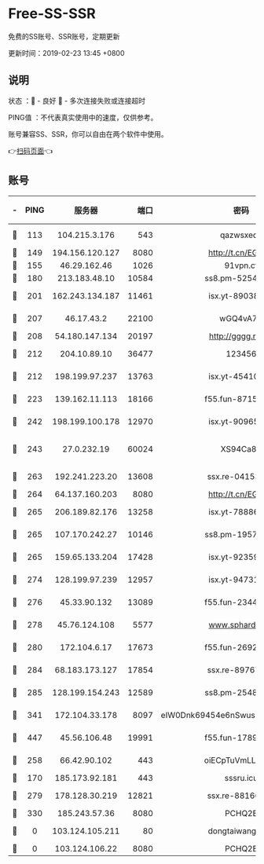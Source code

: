 # Free-SS-SSR

免费的SS账号、SSR账号，定期更新

更新时间：2019-02-23 13:45 +0800

## 说明

状态     ：🙂 - 良好 🙁 - 多次连接失败或连接超时

PING值   ：不代表真实使用中的速度，仅供参考。

账号兼容SS、SSR，你可以自由在两个软件中使用。

👉[扫码页面](https://liesauer.github.io/free-ss-ssr.github.io/)👈

## 账号

|-|PING|服务器|端口|密码|加密方式|区域|
|:----:|:----:|:-----:|-----:|:----:|:----:|:----:|
|🙂|113|104.215.3.176|543|qazwsxedc|aes-256-gcm|JP|
|🙂|149|194.156.120.127|8080|http://t.cn/EGJIyrl|rc4-md5|RU|
|🙂|155|46.29.162.46|1026|91vpn.cf|rc4-md5|RU|
|🙂|180|213.183.48.10|10584|ss8.pm-52546050|rc4-md5|RU|
|🙂|201|162.243.134.187|11461|isx.yt-89038787|aes-256-cfb|US|
|🙂|207|46.17.43.2|22100|wGQ4vA7D|aes-256-gcm|RU|
|🙂|208|54.180.147.134|20197|http://gggg.rocks|chacha20|KR|
|🙂|212|204.10.89.10|36477|123456|aes-256-cfb|US|
|🙂|212|198.199.97.237|13763|isx.yt-45410727|aes-256-cfb|US|
|🙂|223|139.162.11.113|18166|f55.fun-87155784|aes-256-cfb|SG|
|🙂|242|198.199.100.178|12970|isx.yt-90965243|aes-256-cfb|US|
|🙂|243|27.0.232.19|60024|XS94Ca8K|xchacha20-ietf-poly1305|HK|
|🙂|263|192.241.223.20|13608|ssx.re-04153947|aes-256-cfb|US|
|🙂|264|64.137.160.203|8080|http://t.cn/EGJIyrl|rc4-md5|CA|
|🙂|265|206.189.82.176|13258|isx.yt-78886970|aes-256-cfb|SG|
|🙂|265|107.170.242.27|10146|ss8.pm-19577834|aes-256-cfb|US|
|🙂|265|159.65.133.204|17428|isx.yt-92359106|aes-256-cfb|SG|
|🙂|274|128.199.97.239|12957|isx.yt-94731774|aes-256-cfb|SG|
|🙂|276|45.33.90.132|13089|f55.fun-23448160|aes-256-cfb|US|
|🙂|278|45.76.124.108|5577|www.sphard.com|aes-256-cfb|AU|
|🙂|280|172.104.6.17|17673|f55.fun-26926013|aes-256-cfb|US|
|🙂|284|68.183.173.127|17854|ssx.re-89767953|aes-256-cfb|US|
|🙂|285|128.199.154.243|12589|ss8.pm-25483788|aes-256-cfb|SG|
|🙂|341|172.104.33.178|8097|eIW0Dnk69454e6nSwuspv9DmS201tQ0D|aes-256-cfb|SG|
|🙂|447|45.56.106.48|19991|f55.fun-17890118|aes-256-cfb|US|
|🙂|258|66.42.90.102|443|oiECpTuVmLLxk4Ts|aes-256-cfb|US|
|🙁|170|185.173.92.181|443|sssru.icu|rc4-md5|RU|
|🙁|279|178.128.30.219|12821|ssx.re-88166677|aes-256-cfb|SG|
|🙁|330|185.243.57.36|8080|PCHQ2E|rc4-md5|US|
|🙁|0|103.124.105.211|80|dongtaiwang.com|aes-256-cfb|US|
|🙁|0|103.124.106.22|8080|PCHQ2E|rc4-md5|US|
